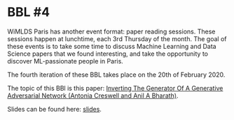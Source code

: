# BBL #4

WiMLDS Paris has another event format: paper reading sessions. These sessions happen at lunchtime, each 3rd Thursday of the month. The goal of these events is to take some time to discuss Machine Learning and Data Science papers that we found interesting, and take the opportunity to discover ML-passionate people in Paris.

The fourth iteration of these BBL takes place on the 20th of February 2020. 

The topic of this BBl is this paper: [Inverting The Generator Of A Generative
Adversarial Network (Antonia Creswell and Anil A Bharath)](Resources/reverting_gans.pdf).

Slides can be found here: [slides](slides).